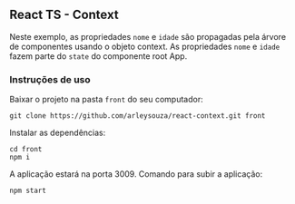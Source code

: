 ## React TS - Context

Neste exemplo, as propriedades `nome` e `idade` são propagadas pela árvore de componentes usando o objeto context.
As propriedades `nome` e `idade` fazem parte do `state` do componente root App.

### Instruções de uso

Baixar o projeto na pasta `front` do seu computador:
```
git clone https://github.com/arleysouza/react-context.git front
```
Instalar as dependências:
```
cd front
npm i
```
A aplicação estará na porta 3009. Comando para subir a aplicação:
```
npm start
```
